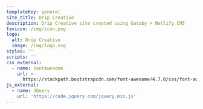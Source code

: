 ```yaml
---
templateKey: general
site_title: Drip Creative
description: Drip Creative site created using Gatsby + Netlify CMS
favicon: /img/icon.png
logo:
  alt: Drip Creative
  image: /img/logo.svg
styles: ''
scripts: ''
css_external:
  - name: FontAwesome
    url: >-
      https://stackpath.bootstrapcdn.com/font-awesome/4.7.0/css/font-awesome.min.css
js_external:
  - name: JQuery
    url: 'https://code.jquery.com/jquery.min.js'
---
```


